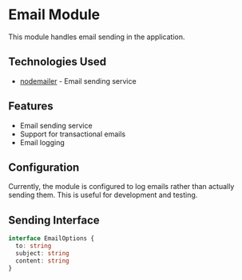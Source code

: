# Email Module

This module handles email sending in the application.

## Technologies Used

- [nodemailer](https://nodemailer.com/about/) - Email sending service

## Features

- Email sending service
- Support for transactional emails
- Email logging

## Configuration

Currently, the module is configured to log emails rather than actually sending them. This is useful for development and testing.

## Sending Interface

```typescript
interface EmailOptions {
  to: string
  subject: string
  content: string
}
